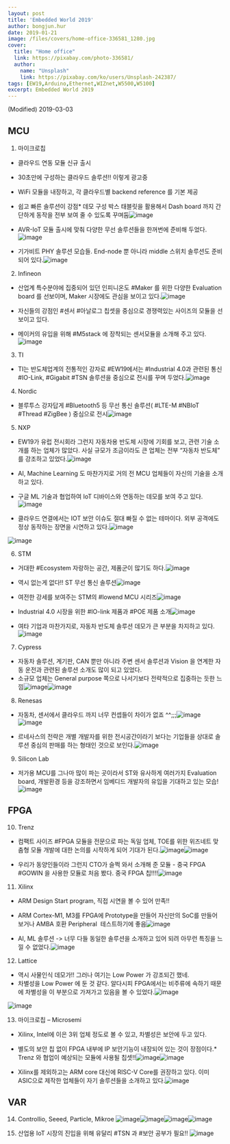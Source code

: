 ```yaml
---
layout: post
title: 'Embedded World 2019'
author: bongjun.hur
date: 2019-01-21
image: /files/covers/home-office-336581_1280.jpg
cover:
  title: "Home office"
  link: https://pixabay.com/photo-336581/
  author:
    name: "Unsplash"
    link: https://pixabay.com/ko/users/Unsplash-242387/
tags: [EW19,Arduino,Ethernet,WIZnet,W5500,W5100]
excerpt: Embedded World 2019
---
```


(Modified) 2019-03-03

## MCU

1. 마이크로칩

*   클라우드 연동 모듈 신규 출시

*   30초만에 구성하는 클라우드 솔루션!! 이렇게 광고중

*   WiFi 모듈을 내장하고, 각 클라우드별 backend reference 를 기본 제공

*   쉽고 빠른 솔루션이 강점*   데모 구성 박스 태블릿을 활용해서 Dash board 까지
간단하게 동작을 전부 보여 줄 수 있도록 꾸며둠![image](https://66.media.tumblr.com/29805ff5d6e55e835c44e0ceb176ee8e/tumblr_inline_pntqybyJ3o1vss9ba_540.png)

*   AVR-IoT 모듈 출시에 맞춰 다양한 무선
솔루션들을 한꺼번에 준비해 두었다.![image](https://66.media.tumblr.com/ceebf869cdfc3fa6dedcc3c547902614/tumblr_inline_pntqzew4Ef1vss9ba_540.png)

*   기가비트 PHY 솔루션 모습들. End-node 뿐 아니라 middle 스위치 솔루션도 준비되어
있다.![image](https://66.media.tumblr.com/b0693c357d7fa4656412eac37f7616cd/tumblr_inline_pntqxcCWpY1vss9ba_540.png)

2. Infineon

*   산업계 특수분야에 집중되어 있던 인피니온도 #Maker 를
위한 다양한 Evaluation board 를 선보이며, Maker 시장에도
관심을 보이고 있다.![image](https://66.media.tumblr.com/14516c4f646b682a2b3559bb97c51b2e/tumblr_inline_pntralk5m51vss9ba_540.png)

*   자신들의 강점인 #센서 #아날로그 칩셋을 중심으로
경쟁력있는 사이즈의 모듈을 선보이고 있다.
*   메이커의 유입을 위해 #M5stack 에 장착되는
센서모듈을 소개해 주고 있다.![image](https://66.media.tumblr.com/75364cb64ee0082e966969ac85cab215/tumblr_inline_pntravbdAZ1vss9ba_540.png)

3. TI

*   TI는 반도체업계의 전통적인 강자로 #EW19에서는 #Industrial 4.0과 관련된 통신 #IO-Link, #Gigabit #TSN 솔루션을 중심으로 전시를 꾸며 두었다.![image](https://66.media.tumblr.com/c26e10d8b049f037932c6fb00a2f906e/tumblr_inline_pntrbdVzxf1vss9ba_540.png)

4. Nordic

*   블루투스 강자답게 #Bluetooth5 등 무선 통신
솔루션( #LTE-M #NBIoT #Thread #ZigBee ) 중심으로 전시![image](https://66.media.tumblr.com/33d589ce32b60be716e7fbf02e3cbb54/tumblr_inline_pntrjpAFVW1vss9ba_540.png)

5. NXP

*   EW19가 유럽 전시회라 그런지 자동차용 반도체 시장에 기회를 보고,
관련 기술 소개를 하는 업체가 많았다. 사실 규모가 조금이라도 큰 업체는 전부 “자동차 반도체” 를 강조하고 있었다.![image](https://66.media.tumblr.com/2958283296e316c23ddfe01faa3fcff3/tumblr_inline_pntrlv1W6s1vss9ba_540.png)

*   AI, Machine Learning 도 마찬가지로
거의 전 MCU 업체들이 자신의 기술을 소개하고 있다.
*   구글 ML 기술과 협업하여 IoT 디바이스와 연동하는 데모를 보여 주고 있다.![image](https://66.media.tumblr.com/d664b79dad2d007e320f54a14860ae47/tumblr_inline_pntrm9zC1r1vss9ba_540.png)

*   클라우드 연결에서는 IOT 보안 이슈도 절대
빠질 수 없는 테마이다. 외부 공격에도 정상 동작하는 장면을 시연하고 있다.![image](https://66.media.tumblr.com/f8334c20b430f936256d995f2a9f7b66/tumblr_inline_pntrmmJhES1vss9ba_540.png)

![image](https://66.media.tumblr.com/05fff21e0508d4a4394e4fb56ae5e132/tumblr_inline_pntrmv8scI1vss9ba_540.png)

6. STM

*   거대한 #Ecosystem 자랑하는 공간, 제품군이 많기도 하다.![image](https://66.media.tumblr.com/89188a9a7b264d85969f7b9978e0f62c/tumblr_inline_pntrnyKqxR1vss9ba_540.png)

*   역시 없는게 없다!! ST 무선 통신 솔루션![image](https://66.media.tumblr.com/0ee43526bd37cb96800e9c1936f076a0/tumblr_inline_pntro97HWT1vss9ba_540.png)

*   여전한 강세를 보여주는 STM의 #lowend MCU 시리즈![image](https://66.media.tumblr.com/513b22f48da699c952f9edf6b7319668/tumblr_inline_pntros1SXZ1vss9ba_540.png)

*   Industrial 4.0 시장을 위한 #IO-link 제품과 #POE 제품 소개![image](https://66.media.tumblr.com/bec7b514dd51ba264d5e66b433a0189c/tumblr_inline_pntrp3AI8g1vss9ba_540.png)

*   여타 기업과 마찬가지로, 자동차 반도체 솔루션 데모가 큰
부분을 차지하고 있다.![image](https://66.media.tumblr.com/bf0266087f1ea44e3174383a4bf438d5/tumblr_inline_pntrpfp8lq1vss9ba_540.png)

7. Cypress

*   자동차 솔루션, 계기판, CAN 뿐만 아니라 주변 센서 솔루션과 Vision 을 연계한 자동
운전과 관련된 솔루션 소개도 많이 되고 있었다.
*   소규모 업체는 General purpose 쪽으로 나서기보다 전략적으로 집중하는 듯한 느낌![image](https://66.media.tumblr.com/273685fcc60d29f1b786d9456160c849/tumblr_inline_pntsean01X1vss9ba_540.png)![image](https://66.media.tumblr.com/bf3bae381530645b40abcb8cefaaf0be/tumblr_inline_pntsdtbf5P1vss9ba_540.png)

8. Renesas

*   자동차, 센서에서 클라우드 까지 너무 컨셉들이 차이가 없죠 ^^;;;![image](https://66.media.tumblr.com/816a2f3146bf477550f8bb6a1ad8bcd3/tumblr_inline_pntsg4tvOt1vss9ba_540.png)![image](https://66.media.tumblr.com/f92311c60833f55ab0f91c819afffd98/tumblr_inline_pntsgdNXXI1vss9ba_540.png)

*   르네사스의 전략은 개별 개발자를 위한 전시공간이라기 보다는 기업들을 상대로 솔루션 중심의 판매를 하는 형태인 것으로 보인다.![image](https://66.media.tumblr.com/52c31f54d208764cf7f49baad550b255/tumblr_inline_pntshhhQby1vss9ba_540.png)

9. Silicon Lab

*   저가용 MCU를 그나마 많이 파는 곳이라서 ST와 유사하게 여러가지 Evaluation board, 개발환경 등을 강조하면서 임베디드 개발자의 유입을 기대하고 있는 모습!![image](https://66.media.tumblr.com/5f4d579e2f0c1d1975e72c93f9b58c34/tumblr_inline_pntsi4FYCa1vss9ba_540.png)

## FPGA

10. Trenz

*   컴팩트 사이즈 #FPGA 모듈을 전문으로 파는
독일 업체, TOE를 위한 위즈네트 맞춤형 모듈 개발에 대한 논의를 시작하게 되어 기대가 된다.![image](https://66.media.tumblr.com/3d76e6f9c7141adeff52335896227bd1/tumblr_inline_pntsmrZ9J21vss9ba_540.png)![image](https://66.media.tumblr.com/6485af7375d3f624cbe47745ccbac91f/tumblr_inline_pntsn5ssF01vss9ba_540.png)

*   우리가 동양인들이라 그런지 CTO가 슬쩍 와서 소개해 준 모듈 - 중국 FPGA #GOWIN 을 사용한
모듈로 처음 봤다. 중국 FPGA 칩!!!!![image](https://66.media.tumblr.com/0ef02733fb86857d6c1aa851a953eee5/tumblr_inline_pntsniLbtc1vss9ba_540.png)

11. Xilinx

*   ARM Design Start program, 직접 시연을 볼 수 있어 만족!!
*   ARM Cortex-M1, M3를 FPGA에 Prototype을 만들어 자신만의 SoC를 만들어 보거나 AMBA 호환 Peripheral&nbsp; 테스트하기에 좋음![image](https://66.media.tumblr.com/2a3977a56afde145f58711f0eb2f4df2/tumblr_inline_pntsz5DjDA1vss9ba_540.png)

*   AI, ML 솔루션 -&gt; 너무 다들 동일한 솔루션을 소개하고 있어 되려 아무런 특징을 느낄 수 없었다.![image](https://66.media.tumblr.com/2f09829b4086dfa02ccc41a9c2b88881/tumblr_inline_pntsq3jiZR1vss9ba_540.png)

12. Lattice

*   역시 사물인식 데모가!! 그러나 여기는 Low Power 가 강조되긴 했네.
*   차별성을 Low Power 에 둔 것 같다. 알다시피 FPGA에서는 비주류에 속하기 때문에 차별성을 이 부분으로
가져가고 있음을 볼 수 있었다.![image](https://66.media.tumblr.com/46251420d1b261d4b2512a46146ce940/tumblr_inline_pntt53jOWZ1vss9ba_540.png)

![image](https://66.media.tumblr.com/3fe39cd2d3389e8c12ea64ed41fde7b6/tumblr_inline_pntt64A9yi1vss9ba_540.png)

13. 마이크로칩 –
Microsemi

*   Xilinx, Intel에 이은 3위 업체 정도로 볼 수 있고, 차별성은 보안에 두고 있다.
*   별도의 보안 칩 없이 FPGA 내부에 IP 보안기능이 내장되어 있는 것이 장점이다.*   Trenz 와 협업이 예상되는 모듈에 사용될
칩셋!!![image](https://66.media.tumblr.com/303a2c7dc62f354ddd648921b0140f89/tumblr_inline_pntt6rWfSl1vss9ba_540.png)![image](https://66.media.tumblr.com/36ccd28b87edd161b2e86698c2f0b899/tumblr_inline_pntt86uuKG1vss9ba_540.png)

*   Xilinx를 제외하고는 ARM core 대신에 RISC-V Core를 권장하고 있다. 이미 ASIC으로 제작한 업체들이 자기 솔루션들을 소개하고 있다.![image](https://66.media.tumblr.com/0f268b8a86ac508ec7a0e4c91ee76270/tumblr_inline_pntt90yGk01vss9ba_540.png)

## VAR

14. Controllio, Seeed, Particle, Mikroe
![image](https://66.media.tumblr.com/4950bc0c6e1c655e462c3a0436c0f4e2/tumblr_inline_pnttafpoSF1vss9ba_540.png)![image](https://66.media.tumblr.com/8b11c1204253ec3202fe2a922c8b70e3/tumblr_inline_pnttao430v1vss9ba_540.png)![image](https://66.media.tumblr.com/f70bfe768aeff63202be0b7050095308/tumblr_inline_pnttavVY5C1vss9ba_540.png)![image](https://66.media.tumblr.com/dbc336af842b9c2ef978856acc849d53/tumblr_inline_pnttb4Sdfx1vss9ba_540.png)

15. 산업용 IoT 시장의 진입을 위해 유달리 #TSN 과 #보안 공부가 필요!!
![image](https://66.media.tumblr.com/e2634ee33b25ca178facdb13bbdcae9e/tumblr_inline_pnttcusnRM1vss9ba_540.png)
